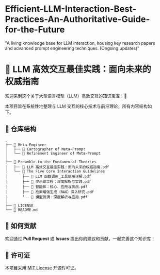# Efficient-LLM-Interaction-Best-Practices-An-Authoritative-Guide-for-the-Future
"A living knowledge base for LLM interaction, housing key research papers and advanced prompt engineering techniques. (Ongoing updates)"
# 🚀 LLM 高效交互最佳实践：面向未来的权威指南

欢迎来到这个关于大型语言模型（LLM）高效交互的知识宝库！👋 

本项目旨在系统性地整理与 LLM 交互的核心技术与前沿理论，所有内容结构如下。

## 📁 仓库结构

```
.
├── 📁 Meta-Engineer
│   ├── 📁 Cartographer of Meta-Prompt
│   └── 📁 Refinement Engineer of Meta-Prompt
│
├── 📁 Preamble-to-the-Fundamental-Theories
│   ├── 📄 LLM 高效交互最佳实践：面向未来的权威指南.pdf
│   └── 📁 The Five Core Interaction Guidelines
│       ├── 📄 LLM 函数调用_工具使用详解.pdf
│       ├── 📄 提示词工程：深度解析与实践.pdf
│       ├── 📄 智能体：核心、应用与挑战.pdf
│       ├── 📄 检索增强生成（RAG）深入研究.pdf
│       └── 📄 模型微调：深度解析与应用.pdf
│
├── 📄 LICENSE
└── 📄 README.md
```

## 🤔 如何贡献

欢迎通过 **Pull Request** 或 **Issues** 提出你的建议和贡献，一起完善这个知识库！

## 📄 许可证

本项目采用 [MIT License](LICENSE) 开源许可证。
